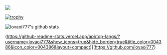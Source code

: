 

<a href="https://www.instagram.com/gyu_1_gyu/" target="_blank"><img src="https://img.shields.io/badge/SNS-E4405F?style=flat-square&logo=instagram&logoColor=white"/></a>


[![trophy](https://github-profile-trophy.vercel.app/?username=lovaoi777)](https://github.com/ryo-ma/github-profile-trophy)


![lovaoi777's github stats](https://github-readme-stats.vercel.app/api?username=lovaoi777&show_icons=true)

(https://github-readme-stats.vercel.app/api/top-langs/?username=lovaoi777&show_icons=true&hide_border=true&title_color=004386&icon_color=004386&layout=compact)](https://github.com/lovaoi777)

